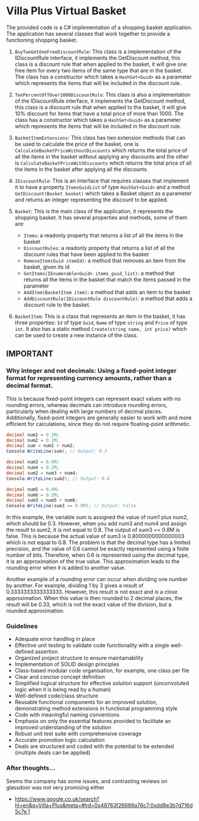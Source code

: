 # Villa Plus Virtual Basket

The provided code is a C# implementation of a shopping basket application. The application has several classes that work together to provide a functioning shopping basket.

1.  `BuyTwoGetOneFreeDiscountRule`: This class is a implementation of the IDiscountRule interface, it implements the GetDiscount method, this class is a discount rule that when applied to the basket, it will give one free item for every two items of the same type that are in the basket. The class has a constructor which takes a `HashSet<Guid>` as a parameter which represents the items that will be included in the discount rule.

2.  `TenPercentOffOver1000DiscountRule`: This class is also a implementation of the IDiscountRule interface, it implements the GetDiscount method, this class is a discount rule that when applied to the basket, it will give 10% discount for items that have a total price of more than 1000. The class has a constructor which takes a `HashSet<Guid>` as a parameter which represents the items that will be included in the discount rule.

3.  `BasketItemExtensions`: This class has two extension methods that can be used to calculate the price of the basket, one is `CalculateBasketPriceWithoutDiscounts` which returns the total price of all the items in the basket without applying any discounts and the other is `CalculateBasketPriceWithDiscounts` which returns the total price of all the items in the basket after applying all the discounts.

4.  `IDiscountRule`: This is an interface that requires classes that implement it to have a property `ItemsGuidList` of type `HashSet<Guid>` and a method `GetDiscount(Basket basket)` which takes a Basket object as a parameter and returns an integer representing the discount to be applied.

5.  `Basket`: This is the main class of the application, it represents the shopping basket. It has several properties and methods, some of them are:

    -   `Items`: a readonly property that returns a list of all the items in the basket
    -   `DiscountRules`: a readonly property that returns a list of all the discount rules that have been applied to the basket
    -   `RemoveItem(Guid itemId)`: a method that removes an item from the basket, given its id
    -   `GetItems(IEnumerable<Guid> items_guid_list)`: a method that returns all the items in the basket that match the items passed in the parameter
    -   `AddItem(BasketItem item)`: a method that adds an item to the basket
    -   `AddDiscountRule(IDiscountRule discountRule)`: a method that adds a discount rule to the basket.

6.  `BasketItem`: This is a class that represents an item in the basket, it has three properties: `Id` of type `Guid`, `Name` of type `string` and `Price` of type `int`. It also has a static method `Create(string name, int price)` which can be used to create a new instance of the class.

## IMPORTANT

### Why integer and not decimals: Using a fixed-point integer format for representing currency amounts, rather than a decimal format.

This is because fixed-point integers can represent exact values with no rounding errors, whereas decimals can introduce rounding errors, particularly when dealing with large numbers of decimal places.
Additionally, fixed-point integers are generally easier to work with and more efficient for calculations, since they do not require floating-point arithmetic.

```csharp
decimal num1 = 0.1M;
decimal num2 = 0.2M;
decimal sum = num1 + num2;
Console.WriteLine(sum); // Output: 0.3

decimal num3 = 0.6M;
decimal num4 = 0.2M;
decimal sum2 = num3 + num4;
Console.WriteLine(sum2); // Output: 0.8

decimal num5 = 0.6M;
decimal num6 = 0.2M;
decimal sum3 = num5 + num6;
Console.WriteLine(sum3 == 0.8M); // Output: False
```

In this example, the variable sum is assigned the value of num1 plus num2, which should be 0.3. However, when you add num3 and num4 and assign the result to sum2, it is not equal to 0.8. The output of sum3 == 0.8M is false. This is because the actual value of sum3 is 0.8000000000000003 which is not equal to 0.8. The problem is that the decimal type has a limited precision, and the value of 0.6 cannot be exactly represented using a finite number of bits. Therefore, when 0.6 is represented using the decimal type, it is an approximation of the true value. This approximation leads to the rounding error when it is added to another value.

Another example of a rounding error can occur when dividing one number by another. For example, dividing 1 by 3 gives a result of 0.3333333333333333. However, this result is not exact and is a close approximation. When this value is then rounded to 2 decimal places, the result will be 0.33, which is not the exact value of the division, but a rounded approximation.


### Guidelines

- Adequate error handling in place
- Effective unit testing to validate code functionality with a single well-defined assertion
- Organized project structure to ensure maintainability
- Implementation of SOLID design principles
- Class-based modular code organisation, for example, one class per file
- Clear and concise concept definition
- Simplified logical structure for effective solution support (unconvoluted logic when it is being read by a human)
- Well-defined code/class structure
- Reusable functional components for an improved solution, demonstrating method extensions in functional programming style
- Code with meaningful naming conventions
- Emphasis on only the essential features provided to facilitate an improved understanding of the solution
- Robust unit test suite with comprehensive coverage
- Accurate promotion logic calculation
- Deals are structured and coded with the potential to be extended (multiple deals can be applied)


### After thoughts...

Seems the company has some issues, and contrasting reviews on glassdoor was not very promising either
- https://www.google.co.uk/search?hl=en&q=Villa+Plus&meta=#lrd=0x48763f26689a76c7:0xdd8e3b7d716d5c7e,1

